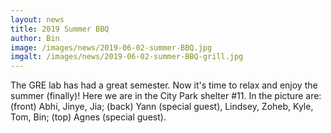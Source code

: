 ```yaml
---
layout: news
title: 2019 Summer BBQ
author: Bin
image: /images/news/2019-06-02-summer-BBQ.jpg
imgalt: /images/news/2019-06-02-summer-BBQ-grill.jpg
---
```


The GRE lab has had a great semester. Now it's time to relax and enjoy the summer (finally)! Here we are in the City Park shelter #11. In the picture are: (front) Abhi, Jinye, Jia; (back) Yann (special guest), Lindsey, Zoheb, Kyle, Tom, Bin; (top) Agnes (special guest).

